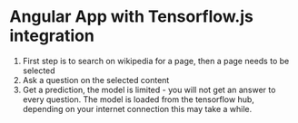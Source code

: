# Angular App with Tensorflow.js integration

1. First step is to search on wikipedia for a page, then a page needs to be selected
2. Ask a question on the selected content
3. Get a prediction, the model is limited - you will not get an answer to every question. The model is loaded from the tensorflow hub, depending on your internet connection this may take a while.
